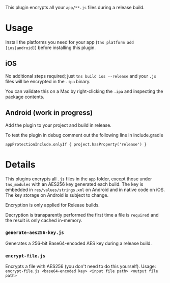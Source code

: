 This plugin encrypts all your `app/**.js` files during a release build.

# Usage

Install the platforms you need for your app (`tns platform add [ios|android]`) before installing this plugin.

## iOS
No additional steps required; just `tns build ios --release` and your `.js` files will be encrypted in the `.ipa` binary.

You can validate this on a Mac by right-clicking the `.ipa` and inspecting the package contents.

## Android (work in progress)
Add the plugin to your project and build in release.

To test the plugin in debug comment out the following line in include.gradle

`appProtectionInclude.onlyIf { project.hasProperty('release') }`

# Details
This plugins encrypts all `.js` files in the `app` folder, except those under `tns_modules` with an AES256 key generated each build. The key is embedded in `res/values/strings.xml` on Android and in native code on iOS. The key storage on Android is subject to change.

Encryption is only applied for Release builds.

Decryption is transparently performed the first time a file is `require`d and the result is only cached in-memory.

### `generate-aes256-key.js`
Generates a 256-bit Base64-encoded AES key during a release build.

### `encrypt-file.js`
Encrypts a file with AES256 (you don't need to do this yourself).
Usage: `encrypt-file.js <base64-encoded key> <input file path> <output file path>`
